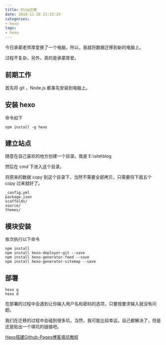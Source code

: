 ```yaml
---
title: blog迁移
date: 2018-11-26 21:33:29
categories:
- hexo
tags:
- hexo
---
```

今日承蒙老师厚爱换了一个电脑，所以，我就将数据迁移到新的电脑上。

过程不复杂，另外，真的是承蒙厚爱。

<!-- more -->

## 前期工作

首先将 git ，Node.js 都事先安装到电脑上。

## 安装 hexo

命令如下

	npm install -g hexo
	
## 建立站点

随意在自己喜欢的地方创建一个目录。我是 E:\site\blog

然后在 cmd 下进入这个目录。

将原来的数据 copy 到这个目录下，当然不需要全部拷贝，只需要将下面五个 copy 过来就好了。

	_config.yml
	package.json
	scaffolds/
	source/
	themes/
	
## 模块安装

依次执行以下命令

	npm install
	npm install hexo-deployer-git --save
	npm install hexo-generator-feed --save
	npm install hexo-generator-sitemap --save

## 部署

	hexo g
	hexo d
	
在部署的过程中会遇到让你输入用户名和密码的选项，只要按要求输入就没有问题。

我们在迁移的过程中会碰到很多坑，当然，我可能比较幸运，自己都解决了，但是还是贴出一个填坑的链接吧。

[Hexo搭建Github-Pages博客填坑教程](https://www.jianshu.com/p/35e197cb1273)
